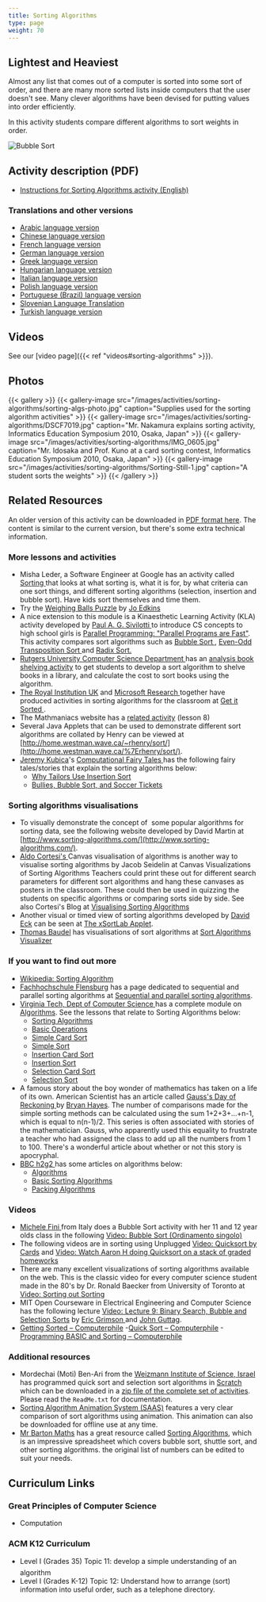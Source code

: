 ```yaml
---
title: Sorting Algorithms
type: page
weight: 70
---
```


## Lightest and Heaviest

Almost any list that comes out of a computer is sorted into some sort of order, and there are many more sorted lists inside computers that the user doesn't see. Many clever algorithms have been devised for putting values into order efficiently.

In this activity students compare different algorithms to sort weights in order.

![Bubble Sort](/images/activities/sorting-algorithms/BubbleSort.jpg)

## Activity description (PDF)

- [Instructions for Sorting Algorithms activity (English)](/documents/activities/sorting-algorithms/unplugged-07-sorting_algorithms.pdf)

### Translations and other versions

- [Arabic language version](/documents/activities/sorting-algorithms/arabic_translation_sorting_algorithms.pdf)
- [Chinese language version](/documents/activities/sorting-algorithms/Sorting-Algorithms-Chinese-Version.pdf)
- [French language version](/documents/activities/sorting-algorithms/07_fr_Algorithmes_de_tri.pdf)
- [German language version](/documents/activities/sorting-algorithms/sorting_CSunplugged-german-staub.pdf)
- [Greek language version](/documents/activities/sorting-algorithms/unplugged-07-sort_algorithms_greek.pdf)
- [Hungarian language version](/documents/activities/sorting-algorithms/7_rendezesek_HU.pdf)
- [Italian language version](/documents/activities/sorting-algorithms/Sorting-algs-italian.pdf)
- [Polish language version](/documents/activities/sorting-algorithms/A7.pdf)
- [Portuguese (Brazil) language version](/documents/activities/sorting-algorithms/portuguese-brazil-07.pdf)
- [Slovenian Language Translation](/documents/activities/sorting-algorithms/07-Urejanje.pdf)
- [Turkish language version](/documents/activities/sorting-algorithms/unplugged-07-sort_algorithms_turkish.pdf)

## Videos

See our [video page]({{< ref "videos#sorting-algorithms" >}}).

## Photos

{{< gallery >}}
    {{< gallery-image src="/images/activities/sorting-algorithms/sorting-algs-photo.jpg" caption="Supplies used for the sorting algorithm activities" >}}
    {{< gallery-image src="/images/activities/sorting-algorithms/DSCF7019.jpg" caption="Mr. Nakamura explains sorting activity, Informatics Education Symposium 2010, Osaka, Japan" >}}
    {{< gallery-image src="/images/activities/sorting-algorithms/IMG_0605.jpg" caption="Mr. Idosaka and Prof. Kuno at a card sorting contest, Informatics Education Symposium 2010, Osaka, Japan" >}}
    {{< gallery-image src="/images/activities/sorting-algorithms/Sorting-Still-1.jpg" caption="A student sorts the weights" >}}
{{< /gallery >}}

## Related Resources

An older version of this activity can be downloaded in [PDF format here](/documents/activities/sorting-algorithms/unplugged-07-sorting_algorithms-original.pdf). The content is similar to the current version, but there's some extra technical information.

### More lessons and activities

- Misha Leder, a Software Engineer at Google has an activity called [ Sorting ](https://sites.google.com/site/childrenandtechnology/Home/presentation-4-sorting) that looks at what sorting is, what it is for, by what criteria can one sort things, and different sorting algorithms (selection, insertion and bubble sort). Have kids sort themselves and time them.
- Try the [ Weighing Balls Puzzle](http://www.gwydir.demon.co.uk/jo/games/puzzles/balls.htm) by [Jo Edkins](http://www.gwydir.demon.co.uk/jo/index.htm)
- A nice extension to this module is a Kinaesthetic Learning Activity (KLA) activity developed by [ Paul A. G. Sivilotti ](http://web.cse.ohio-state.edu/~paolo/) to introduce CS concepts to high school girls is [Parallel Programming: "Parallel Programs are Fast"](http://web.cse.ohio-state.edu/~paolo/outreach/FESC02/parallel.pdf). This activity compares sort algorithms such as [ Bubble Sort ](https://en.wikipedia.org/wiki/Bubble_sort) , [Even-Odd Transposition Sort ](https://en.wikipedia.org/wiki/Odd-even_sort) and [Radix Sort.](https://en.wikipedia.org/wiki/Radix_sort)
- [Rutgers University Computer Science Department ](https://www.cs.rutgers.edu/) has an [analysis book shelving activity](http://www.cs.duke.edu/csed/pltl/exercises/lessons/110/Algs-AnalysisBookShelving.zip) to get students to develop a sort algorithm to shelve books in a library, and calculate the cost to sort books using the algorithm.
- [The Royal Institution UK](https://www.rigb.org/) and [ Microsoft Research ](https://www.microsoft.com/en-us/research/?from=http%3A%2F%2Fresearch.microsoft.com%2Fen-us%2F) together have produced activities in sorting algorithms for the classroom at [Get it Sorted ](http://www.rigb.org/christmaslectures08/html/activities/get-it-sorted.pdf#page=1).
- The Mathmaniacs website has a [related activity](http://www.mathmaniacs.org/lessons/08-sorting/index.html) (lesson 8)
- Several Java Applets that can be used to demonstrate different sort algorithms are collated by Henry can be viewed at [http://home.westman.wave.ca/~rhenry/sort/](http://home.westman.wave.ca/%7Erhenry/sort/).
- [Jeremy Kubica](https://www.blogger.com/profile/02057783753310151192)'s [Computational Fairy Tales ](http://computationaltales.blogspot.com/p/posts-by-topic.html) has the following fairy tales/stories that explain the sorting algorithms below:
    - [Why Tailors Use Insertion Sort ](http://computationaltales.blogspot.com/2011/04/why-tailors-use-insertion-sort.html)
    - [Bullies, Bubble Sort, and Soccer Tickets](http://computationaltales.blogspot.com/2011/04/bullies-bubble-sort-and-soccer-tickets.html)

### Sorting algorithms visualisations

- To visually demonstrate the concept of  some popular algorithms for sorting data, see the following website developed by David Martin at [http://www.sorting-algorithms.com/](http://www.sorting-algorithms.com/).
- [Aldo Cortesi's ](http://corte.si/) Canvas visualisation of algorithms is another way to visualise sorting algorithms by Jacob Seidelin at Canvas Visualizations of Sorting Algorithms Teachers could print these out for different search parameters for different sort algorithms and hang these canvases as posters in the classroom. These could then be used in quizzing the students on specific algorithms or comparing sorts side by side. See also Cortesi's Blog at [Visualising Sorting Algorithms](http://corte.si/posts/code/visualisingsorting/index.html)
- Another visual or timed view of sorting algorithms developed by [David Eck](http://math.hws.edu/eck/) can be seen at [The xSortLab Applet](http://math.hws.edu/TMCM/java/xSortLab/index.html).
- [Thomas Baudel](http://thomas.baudel.name) has visualisations of sort algorithms at [Sort Algorithms Visualizer](http://thomas.baudel.name/Visualisation/VisuTri/index.html)

### If you want to find out more

- [Wikipedia: Sorting Algorithm](https://en.wikipedia.org/wiki/Sorting_algorithm)
- [Fachhochschule Flensburg](http://www.fh-flensburg.de/fhfl/index.php) has a page dedicated to sequential and parallel sorting algorithms at [Sequential and parallel sorting algorithms](http://www.iti.fh-flensburg.de/lang/algorithmen/sortieren/algoen.htm).
- [Virginia Tech, Dept of Computer Science ](https://vt.edu/) has a complete module on [Algorithms](http://courses.cs.vt.edu/%7Ecsonline/Algorithms/Lessons/index.html). See the lessons that relate to Sorting Algorithms below:
    - [Sorting Algorithms ](http://courses.cs.vt.edu/%7Ecsonline/Algorithms/Lessons/SortingAlgorithms/index.html)
    - [Basic Operations ](http://courses.cs.vt.edu/%7Ecsonline/Algorithms/Lessons/BasicOperations/index.html)
    - [Simple Card Sort ](http://courses.cs.vt.edu/%7Ecsonline/Algorithms/Lessons/SimpleCardSort/index.html)
    - [Simple Sort ](http://courses.cs.vt.edu/%7Ecsonline/Algorithms/Lessons/SimpleSort/index.html)
    - [Insertion Card Sort ](http://courses.cs.vt.edu/%7Ecsonline/Algorithms/Lessons/InsertionCardSort/index.html)
    - [Insertion Sort ](http://courses.cs.vt.edu/%7Ecsonline/Algorithms/Lessons/InsertionSort/index.html)
    - [Selection Card Sort ](http://courses.cs.vt.edu/%7Ecsonline/Algorithms/Lessons/SelectionCardSort/index.html)
    - [Selection Sort](http://courses.cs.vt.edu/%7Ecsonline/Algorithms/Lessons/SelectionSort/index.html)
- A famous story about the boy wonder of mathematics has taken on a life of its own. American Scientist has an article called [Gauss's Day of Reckoning ](https://www.americanscientist.org/article/gausss-day-of-reckoning) by [ Bryan Hayes](http://www.americanscientist.org/authors/detail/brian-hayes). The number of comparisons made for the simple sorting methods can be calculated using the sum 1+2+3+…+n-1, which is equal to n(n-1)/2. This series is often associated with stories of the mathematician. Gauss, who apparently used this equality to frustrate a teacher who had assigned the class to add up all the numbers from 1 to 100. There's a wonderful article about whether or not this story is apocryphal.
- [BBC h2g2 ](https://h2g2.com/)has some articles on algorithms below:
    - [Algorithms ](https://h2g2.com/A842960)
    - [Basic Sorting Algorithms ](https://h2g2.com/A944471)
    - [Packing Algorithms ](https://h2g2.com/A954722)

### Videos

- [Michele Fini ](http://michele-fini.blogspot.sg/) from Italy does a Bubble Sort activity with her 11 and 12 year olds class in the following [Video: Bubble Sort (Ordinamento singolo) ](http://www.youtube.com/watch?v=sul46uXd6qk)
- The following videos are in sorting using Unplugged [Video: Quicksort by Cards](http://www.youtube.com/watch?v=ZrZLLbNJHOs) and [Video: Watch Aaron H doing Quicksort on a stack of graded homeworks](http://www.youtube.com/watch?v=FSyr8o8jjwM)
- There are many excellent visualizations of sorting algorithms available on the web. This is the classic video for every computer science student made in the 80's by Dr. Ronald Baecker from University of Toronto at [ Video: Sorting out Sorting ](https://www.youtube.com/watch?v=SJwEwA5gOkM)
- MIT Open Courseware in Electrical Engineering and Computer Science has the following lecture [Video: Lecture 9: Binary Search, Bubble and Selection Sorts](http://www.youtube.com/watch?v=UNHQ7CRsEtU) by [Eric Grimson ](http://people.csail.mit.edu/welg/) and [ John Guttag](http://nms.csail.mit.edu/%7Eguttag/).
- [Getting Sorted – Computerphile](https://www.youtube.com/watch?v=kgBjXUE_Nwc)
-[Quick Sort – Computerphile](https://www.youtube.com/watch?v=XE4VP_8Y0BU)
-[Programming BASIC and Sorting – Computerphile](https://www.youtube.com/watch?v=Ou2A-JWszVA)

### Additional resources

- Mordechai (Moti) Ben-Ari from the [ Weizmann Institute of Science, Israel ](https://www.weizmann.ac.il/pages/) has programmed quick sort and selection sort algorithms in [Scratch ](https://scratch.mit.edu/) which can be downloaded in a [ zip file of the complete set of activities](https://code.google.com/archive/p/scratch-unplugged/downloads). Please read the `ReadMe.txt` for documentation.
- [Sorting Algorithm Animation System (SAAS)](https://www.mundayweb.com/html/Sorting%20Algorithm%20Animation%20System%20(SAAS).html) features a very clear comparison of sort algorithms using animation. This animation can also be downloaded for offline use at any time.
- [Mr Barton Maths](http://www.mrbartonmaths.com/index.htm) has a great resource called [Sorting Algorithms](http://www.mrbartonmaths.com/resources/a%20level/d1/Sorting%20Algorithms.xls), which is an impressive spreadsheet which covers bubble sort, shuttle sort, and other sorting algorithms. the original list of numbers can be edited to suit your needs.

## Curriculum Links

### Great Principles of Computer Science

- Computation

### ACM K12 Curriculum

- Level I (Grades 35) Topic 11: develop a simple understanding of an algorithm
- Level I (Grades K-12) Topic 12: Understand how to arrange (sort) information into useful order, such as a telephone directory.
